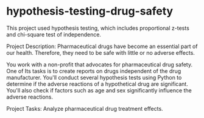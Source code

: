 # hypothesis-testing-drug-safety
This project used hypothesis testing, which includes proportional z-tests and chi-square test of independence.

Project Description:
Pharmaceutical drugs have become an essential part of our health. Therefore, they need to be safe with little or no adverse effects.

You work with a non-profit that advocates for pharmaceutical drug safety. One of Its tasks is to create reports on drugs independent of the drug manufacturer. You'll conduct several hypothesis tests using Python to determine if the adverse reactions of a hypothetical drug are significant. You'll also check if factors such as age and sex significantly influence the adverse reactions.

Project Tasks: Analyze pharmaceutical drug treatment effects.
